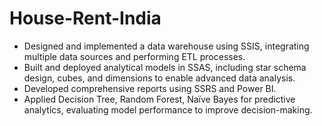 # House-Rent-India
- Designed and implemented a data warehouse using SSIS, integrating multiple data sources and performing ETL  processes.
- Built and deployed analytical models in SSAS, including star schema design, cubes, and dimensions to enable advanced data analysis.
- Developed comprehensive reports using SSRS and Power BI.
- Applied Decision Tree, Random Forest, Naïve Bayes for predictive analytics, evaluating model performance to improve decision-making.
